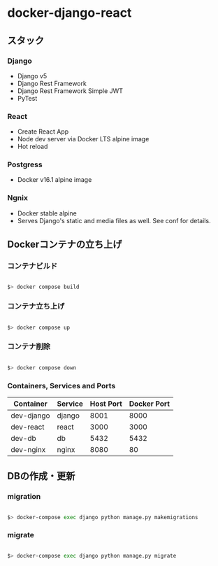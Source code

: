 # docker-django-react

## スタック


### Django

- Django v5
- Django Rest Framework
- Django Rest Framework Simple JWT
- PyTest

### React

- Create React App
- Node dev server via Docker LTS alpine image
- Hot reload

### Postgress

- Docker v16.1 alpine image

### Ngnix

- Docker stable alpine
- Serves Django's static and media files as well.  See conf for details.


## Dockerコンテナの立ち上げ

### コンテナビルド

```sh

$> docker compose build

```

### コンテナ立ち上げ

```sh

$> docker compose up

```

### コンテナ削除

```sh

$> docker compose down

```

### Containers, Services and Ports

| Container  | Service | Host Port | Docker Port |
| ---------- | ------- | --------- | ----------- |
| dev-django | django  | 8001      | 8000        |
| dev-react  | react   | 3000      | 3000        |
| dev-db     | db      | 5432      | 5432        |
| dev-nginx  | nginx   | 8080      | 80          |


## DBの作成・更新

### migration
```sh

$> docker-compose exec django python manage.py makemigrations

```

### migrate
```sh

$> docker-compose exec django python manage.py migrate

```
